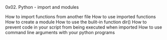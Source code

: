0x02. Python - import and modules

How to import functions from another file
How to use imported functions
How to create a module
How to use the bulit-in function dir()
How to prevent code in your script from being executed when imported
How to use command line arguments with your python  programs
